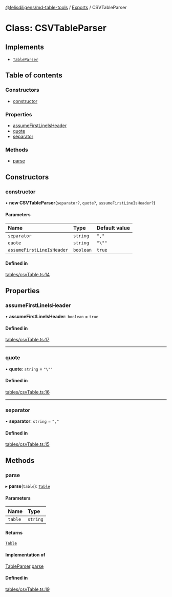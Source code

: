 [@felisdiligens/md-table-tools](../README.md) / [Exports](../modules.md) / CSVTableParser

# Class: CSVTableParser

## Implements

- [`TableParser`](../interfaces/TableParser.md)

## Table of contents

### Constructors

- [constructor](CSVTableParser.md#constructor)

### Properties

- [assumeFirstLineIsHeader](CSVTableParser.md#assumefirstlineisheader)
- [quote](CSVTableParser.md#quote)
- [separator](CSVTableParser.md#separator)

### Methods

- [parse](CSVTableParser.md#parse)

## Constructors

### constructor

• **new CSVTableParser**(`separator?`, `quote?`, `assumeFirstLineIsHeader?`)

#### Parameters

| Name | Type | Default value |
| :------ | :------ | :------ |
| `separator` | `string` | `","` |
| `quote` | `string` | `"\""` |
| `assumeFirstLineIsHeader` | `boolean` | `true` |

#### Defined in

[tables/csvTable.ts:14](https://github.com/FelisDiligens/md-table-tools/blob/4fd20a3/src/tables/csvTable.ts#L14)

## Properties

### assumeFirstLineIsHeader

• **assumeFirstLineIsHeader**: `boolean` = `true`

#### Defined in

[tables/csvTable.ts:17](https://github.com/FelisDiligens/md-table-tools/blob/4fd20a3/src/tables/csvTable.ts#L17)

___

### quote

• **quote**: `string` = `"\""`

#### Defined in

[tables/csvTable.ts:16](https://github.com/FelisDiligens/md-table-tools/blob/4fd20a3/src/tables/csvTable.ts#L16)

___

### separator

• **separator**: `string` = `","`

#### Defined in

[tables/csvTable.ts:15](https://github.com/FelisDiligens/md-table-tools/blob/4fd20a3/src/tables/csvTable.ts#L15)

## Methods

### parse

▸ **parse**(`table`): [`Table`](Table.md)

#### Parameters

| Name | Type |
| :------ | :------ |
| `table` | `string` |

#### Returns

[`Table`](Table.md)

#### Implementation of

[TableParser](../interfaces/TableParser.md).[parse](../interfaces/TableParser.md#parse)

#### Defined in

[tables/csvTable.ts:19](https://github.com/FelisDiligens/md-table-tools/blob/4fd20a3/src/tables/csvTable.ts#L19)
